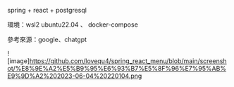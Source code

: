 spring + react + postgresql 

環境：wsl2 ubuntu22.04 、 docker-compose
 

參考來源：google、chatgpt


![image]https://github.com/lovequ4/spring_react_menu/blob/main/screenshot/%E8%9E%A2%E5%B9%95%E6%93%B7%E5%8F%96%E7%95%AB%E9%9D%A2%202023-06-04%20220104.png

